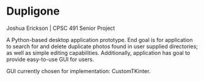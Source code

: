 # Dupligone
Joshua Erickson | CPSC 491 Senior Project

A Python-based desktop application prototype.
End goal is for application to search for and delete duplicate photos found in user supplied directories; as well as simple editing capabilities.
Additionally, application has goal to provide easy-to-use GUI for users.

GUI currently chosen for implementation: CustomTKinter. 
